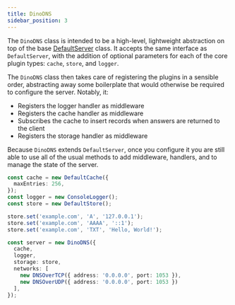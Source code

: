 ```yaml
---
title: DinoDNS
sidebar_position: 3
---
```


The `DinoDNS` class is intended to be a high-level, lightweight abstraction on top of the base [DefaultServer](./default-server/default-server.md) class. It accepts the same interface as `DefaultServer`, with the addition of optional parameters for each of the core plugin types: `cache`, `store`, and `logger`.

The `DinoDNS` class then takes care of registering the plugins in a sensible order, abstracting away some boilerplate that would otherwise be required to configure the server. Notably, it:

- Registers the logger handler as middleware
- Registers the cache handler as middleware
- Subscribes the cache to insert records when answers are returned to the client
- Registers the storage handler as middleware

Because `DinoDNS` extends `DefaultServer`, once you configure it you are still able to use all of the usual methods to add middleware, handlers, and to manage the state of the server.

```ts title="dinodns.ts"
const cache = new DefaultCache({
  maxEntries: 256,
});
const logger = new ConsoleLogger();
const store = new DefaultStore();

store.set('example.com', 'A', '127.0.0.1');
store.set('example.com', 'AAAA', '::1');
store.set('example.com', 'TXT', 'Hello, World!');

const server = new DinoDNS({
  cache,
  logger,
  storage: store,
  networks: [
    new DNSOverTCP({ address: '0.0.0.0', port: 1053 }),
    new DNSOverUDP({ address: '0.0.0.0', port: 1053 })
  ],
});
```
